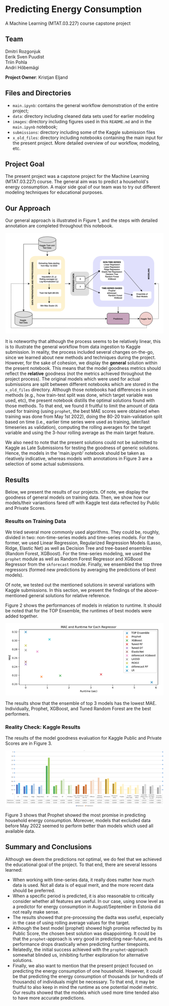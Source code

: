 # Predicting Energy Consumption
A Machine Learning (MTAT.03.227) course capstone project

## Team
Dmitri Rozgonjuk <br>
Eerik Sven Puudist <br>
Triin Pohla <br>
Andri Hõbemägi <br>

**Project Owner**: Kristjan Eljand

## Files and Directories
- `main.ipynb`: contains the general workflow demonstration of the entire project;
- `data`: directory including cleaned data sets used for earlier modeling
- `images`: directory including figures used in this `README.md` and in the `main.ipynb` notebook;
- `submissions`: directory including some of the Kaggle submission files
- `x_old_files`: directory including notebooks containing the main input for the present project. More detailed overview of our workflow, modeling, etc.

## Project Goal
The present project was a capstone project for the Machine Learning (MTAT.03.227) course. The general aim was to predict a household's energy consumption. A major side goal of our team was to try out different modeling techniques for educational purposes.

## Our Approach
Our general approach is illustrated in Figure 1, and the steps with detailed annotation are completed throughout this notebook.

![Figure 1](https://github.com/qetdr/ML-Electricity-Consumption/blob/main/images/ML_project_workflow.png)

It is noteworthy that although the process seems to be relatively linear, this is to illustrate the general workflow from data ingestion to Kaggle submission. In reality, the process included several changes on-the-go, since we learned about new methods and techniques during the project. However, for the sake of cohesion, we display the **general** solution within the present notebook. This means that the model goodness metrics should reflect the **relative** goodness (not the metrics achieved throughout the project process). The original models which were used for actual submissions are split between different notebooks which are stored in the `x_old_files` directory. Although those notebooks had differences in some methods (e.g., how train-test split was done, which target variable was used, etc), the present notebook distills the optimal solutions found with those methods. To that end, we found it fruitful to limit the amount of data used for training (using `prophet`, the best MAE scores were obtained when training was done from May 1st 2022), doing the 80-20 train-validation split based on time (i.e., earlier time series were used as training, later/last timeseries as validation), computing the rolling averages for the target variable and using the 3-hour rolling average as the main target feature.

We also need to note that the present solutions could not be submitted to Kaggle as Late Submissions for testing the goodness of generic solutions. Hence, the models in the 'main.ipynb' notebook should be taken as rleatively indicative, whereas models with annotations in Figure 3 are a selection of some actual submissions.

## Results
Below, we present the results of our projects. Of note, we display the goodness of general models on training data. Then, we show how our models/their variantions fared off with Kaggle test data reflected by Public and Private Scores.

### Results on Training Data
We tried several more commonly used algorithms. They could be, roughly, divided in two: non-time-series models and time-series models. For the former, we used Linear Regression, Regularized Regression Models (Lasso, Ridge, Elastic Net) as well as Decision Tree and tree-based ensembles (Random Forest, XGBoost). For the time-series modeling, we used the `prophet` module as well as Random Forest Regressor and XGBoost Regressor from the `skforecast` module. Finally, we ensembled the top three regressors (formed new predictions by averaging the predictions of best models).

Of note, we tested out the mentioned solutions in several variations with Kaggle submissions. In this section, we present the findings of the above-mentioned general solutions for relative reference.

Figure 2 shows the performances of models in relation to runtime. It should be noted that for the TOP Ensemble, the runtimes of best models were added together.

![Figure 2](https://github.com/qetdr/ML-Electricity-Consumption/blob/main/images/fig2_train_results.png)

The results show that the ensemble of top 3 models has the lowest MAE. Individually, Prophet, XGBoost, and Tuned Random Forest are the best performers.

### Reality Check: Kaggle Results
The results of the model goodness evaluation for Kaggle Public and Private Scores are in Figure 3. 

![Figure 3](https://github.com/qetdr/ML-Electricity-Consumption/blob/main/images/fig3_kaggle_results.png)

Figure 3 shows that Prophet showed the most promise in predicting household energy consumption. Moreover, models that excluded data before May 2022 seemed to perform better than models which used all available data. 

## Summary and Conclusions
Although we deem the predictions not optimal, we do feel that we achieved the educational goal of the project. To that end, there are several lessons learned:
- When working with time-series data, it really does matter how much data is used. Not all data is of equal merit, and the more recent data should be preferred.
- When a specific period is predicted, it is also reasonable to critically consider whether all features are useful. In our case, using snow level as a predictor for energy consumption in August/September in Estonia did not really make sense.
- The results showed that pre-processing the dadta was useful, especially in the case of using rolling average values for the target.
- Although the best model (prophet) showed high promise reflected by its Public Score, the chosen best solution was disappointing. It could be that the `prophet`-approach is very good in predicting near-future, and its performance drops drastically when predicting further timepoints.
- Relatedly, the initial success achieved with the `prophet`-approach somewhat blinded us, inhibiting further exploration for alternative solutions.
- Finally, we also want to mention that the present project focused on predicting the energy consumption of one household. However, it could be that predicting the energy consumption of thousands (or hundreds of thousands) of individuals might be necessary. To that end, it may be fruitful to also keep in mind the runtime as one potential model metric. Our results showed that the models which used more time tended also to have more accurate predictions.
